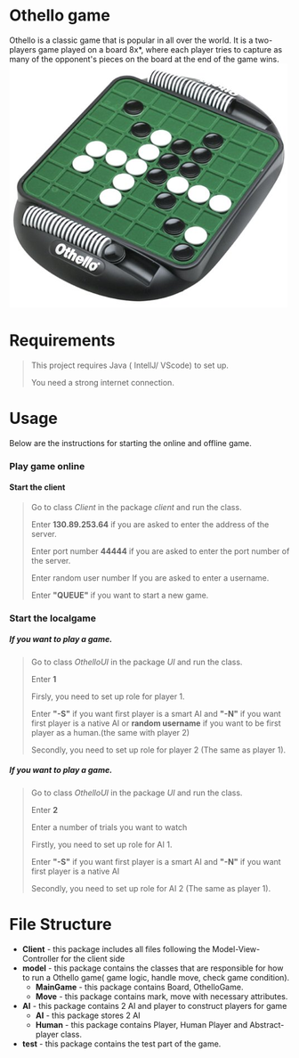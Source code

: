 # Othello game

Othello is a classic game that is popular in all over the world. It is a two-players game played on a board 8x*, where each player tries to capture as many of the opponent's pieces on the board at the end of the game wins.
![img.png](img.png)
# Requirements
>This project requires Java ( IntellJ/ VScode) to set up.
>
>You need a strong internet connection.

# Usage
Below are the instructions for starting the online and offline game.

### Play game online 
#### Start the client
> Go to class _Client_ in the package _client_ and run the class.
> 
> Enter **130.89.253.64** if you are asked to enter the address of the server.
> 
> Enter port number **44444** if you are asked to enter the port number of the server.
>
>Enter random user number If you are asked to enter a username.
> 
> Enter **"QUEUE"** if you want to start a new game.

### Start the localgame
##### If you want to play a game.
> Go to class _OthelloUI_ in the package _UI_ and run the class.
> 
> Enter **1**
> 
>
> Firsly, you need to set up role for player 1.
> 
>Enter **"-S"** if you want first player is a smart AI and **"-N"** if you want first player is a native AI or **random username** if you want to be first player as a human.(the same with player 2)
>
>Secondly, you need to set up role for player 2 (The same as player 1).

##### If you want to play a game.
> Go to class _OthelloUI_ in the package _UI_ and run the class.
>
> Enter **2**
>
> Enter a number of trials you want to watch
> 
> Firstly, you need to set up role for AI 1.
>
>Enter **"-S"** if you want first player is a smart AI and **"-N"** if you want first player is a native AI
>
>Secondly, you need to set up role for AI 2 (The same as player 1).



# File Structure

* **Client** - this package includes  all files following the Model-View-Controller for the client side
* **model** - this package contains the classes that are responsible for how to run a Othello game( game logic, handle move, check game condition).
  * **MainGame** - this package contains Board, OthelloGame.
  * **Move** - this package contains mark, move with necessary attributes.
* **AI** - this package contains 2 AI and player to construct players for game
  * **AI** - this package stores 2 AI
  * **Human** - this package contains Player, Human Player and Abstract-player class.
* **test** - this package contains the test part of the game.